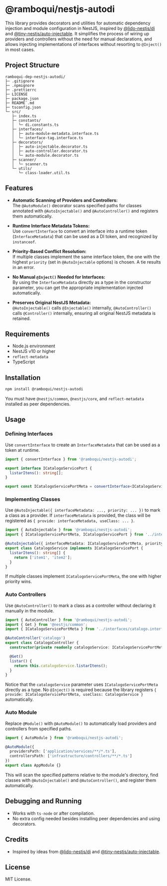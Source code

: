 # @ramboqui/nestjs-autodi

This library provides decorators and utilities for automatic dependency injection and module configuration in NestJS, inspired by [@lido-nestjs/di](https://www.npmjs.com/package/@lido-nestjs/di) and [@tiny-nestjs/auto-injectable](https://www.npmjs.com/package/@tiny-nestjs/auto-injectable). It simplifies the process of wiring up providers and controllers without the need for manual declarations, and allows injecting implementations of interfaces without resorting to `@Inject()` in most cases.

## Project Structure

```
ramboqui-dep-nestjs-autodi/
├─ .gitignore
├─ .npmignore
├─ .prettierrc
├─ LICENSE
├─ package.json
├─ README`.md
├─ tsconfig.json
└─ src/
   ├─ index.ts
   ├─ constants/
   │  └─ di.constants.ts
   ├─ interfaces/
   │  ├─ auto-module-metadata.interface.ts
   │  └─ interface-tag.interface.ts
   ├─ decorators/
   │  ├─ auto-injectable.decorator.ts
   │  ├─ auto-controller.decorator.ts
   │  └─ auto-module.decorator.ts
   ├─ scanner/
   │  └─ scanner.ts
   └─ utils/
      └─ class-loader.util.ts

```

## Features

- **Automatic Scanning of Providers and Controllers:**  
  The `@AutoModule()` decorator scans specified paths for classes annotated with `@AutoInjectable()` and `@AutoController()` and registers them automatically.
  
- **Runtime Interface Metadata Tokens:**  
  Use `convertInterface` to convert an interface into a runtime token (`InterfaceMetadata`) that can be used as a DI token, and recognized by `instanceof`.
  
- **Priority-Based Conflict Resolution:**  
  If multiple classes implement the same interface token, the one with the highest `priority` (set in `@AutoInjectable` options) is chosen. A tie results in an error.
  
- **No Manual `@Inject()` Needed for Interfaces:**  
  By using the `InterfaceMetadata` directly as a type in the constructor parameter, you can get the appropriate implementation injected automatically.
  
- **Preserves Original NestJS Metadata:**  
  `@AutoInjectable()` calls `@Injectable()` internally, `@AutoController()` calls `@Controller()` internally, ensuring all original NestJS metadata is retained.

## Requirements

- Node.js environment
- NestJS v10 or higher
- `reflect-metadata`
- TypeScript

## Installation

```bash
npm install @ramboqui/nestjs-autodi
```

You must have `@nestjs/common`, `@nestjs/core`, and `reflect-metadata` installed as peer dependencies.

## Usage

### Defining Interfaces

Use `convertInterface` to create an `InterfaceMetadata` that can be used as a token at runtime.

```typescript
import { convertInterface } from '@ramboqui/nestjs-autodi';

export interface ICatalogoServicePort {
  listarItens(): string[];
}

export const ICatalogoServicePortMeta = convertInterface<ICatalogoServicePort>('ICatalogoServicePort');
```

### Implementing Classes

Use `@AutoInjectable({ interfaceMetadata: ..., priority: ... })` to mark a class as a provider. If `interfaceMetadata` is provided, the class will be registered as `{ provide: interfaceMetadata, useClass: ... }`.

```typescript
import { AutoInjectable } from '@ramboqui/nestjs-autodi';
import { ICatalogoServicePortMeta, ICatalogoServicePort } from '../interfaces/catalogo.interface';

@AutoInjectable({ interfaceMetadata: ICatalogoServicePortMeta, priority: 10 })
export class CatalogoService implements ICatalogoServicePort {
  listarItens(): string[] {
    return ['item1', 'item2'];
  }
}
```

If multiple classes implement `ICatalogoServicePortMeta`, the one with higher priority wins.

### Auto Controllers

Use `@AutoController()` to mark a class as a controller without declaring it manually in the module.

```typescript
import { AutoController } from '@ramboqui/nestjs-autodi';
import { Get } from '@nestjs/common';
import { ICatalogoServicePortMeta } from '../interfaces/catalogo.interface';

@AutoController('catalogo')
export class CatalogoController {
  constructor(private readonly catalogoService: ICatalogoServicePortMeta) {}

  @Get()
  listar() {
    return this.catalogoService.listarItens();
  }
}
```

Notice that the `catalogoService` parameter uses `ICatalogoServicePortMeta` directly as a type. No `@Inject()` is required because the library registers `{ provide: ICatalogoServicePortMeta, useClass: CatalogoService }` automatically.

### Auto Module

Replace `@Module()` with `@AutoModule()` to automatically load providers and controllers from specified paths.

```typescript
import { AutoModule } from '@ramboqui/nestjs-autodi';

@AutoModule({
  providersPath: ['application/services/**/*.ts'],
  controllersPath: ['infrastructure/controllers/**/*.ts']
})
export class AppModule {}
```

This will scan the specified patterns relative to the module's directory, find classes with `@AutoInjectable()` and `@AutoController()`, and register them automatically.

## Debugging and Running

- Works with `ts-node` or after compilation.
- No extra config needed besides installing peer dependencies and using decorators.

## Credits

- Inspired by ideas from [@lido-nestjs/di](URL_HERE) and [@tiny-nestjs/auto-injectable](URL_HERE).

## License

MIT License.
